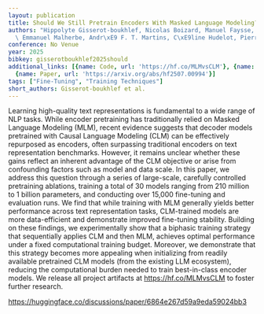 ```yaml
---
layout: publication
title: Should We Still Pretrain Encoders With Masked Language Modeling?
authors: "Hippolyte Gisserot-boukhlef, Nicolas Boizard, Manuel Faysse, Duarte M. Alves,\
  \ Emmanuel Malherbe, Andr\xE9 F. T. Martins, C\xE9line Hudelot, Pierre Colombo"
conference: No Venue
year: 2025
bibkey: gisserotboukhlef2025should
additional_links: [{name: Code, url: 'https://hf.co/MLMvsCLM'}, {name: Code, url: 'https://huggingface.co/discussions/paper/6864e267d59a9eda59024bb3'},
  {name: Paper, url: 'https://arxiv.org/abs/hf2507.00994'}]
tags: ["Fine-Tuning", "Training Techniques"]
short_authors: Gisserot-boukhlef et al.
---
```

Learning high-quality text representations is fundamental to a wide range of NLP tasks. While encoder pretraining has traditionally relied on Masked Language Modeling (MLM), recent evidence suggests that decoder models pretrained with Causal Language Modeling (CLM) can be effectively repurposed as encoders, often surpassing traditional encoders on text representation benchmarks. However, it remains unclear whether these gains reflect an inherent advantage of the CLM objective or arise from confounding factors such as model and data scale. In this paper, we address this question through a series of large-scale, carefully controlled pretraining ablations, training a total of 30 models ranging from 210 million to 1 billion parameters, and conducting over 15,000 fine-tuning and evaluation runs. We find that while training with MLM generally yields better performance across text representation tasks, CLM-trained models are more data-efficient and demonstrate improved fine-tuning stability. Building on these findings, we experimentally show that a biphasic training strategy that sequentially applies CLM and then MLM, achieves optimal performance under a fixed computational training budget. Moreover, we demonstrate that this strategy becomes more appealing when initializing from readily available pretrained CLM models (from the existing LLM ecosystem), reducing the computational burden needed to train best-in-class encoder models. We release all project artifacts at https://hf.co/MLMvsCLM to foster further research.

https://huggingface.co/discussions/paper/6864e267d59a9eda59024bb3